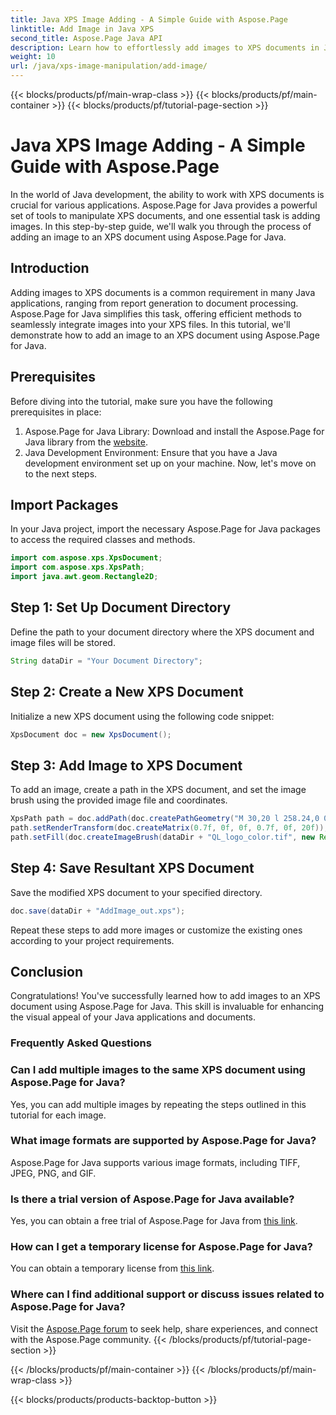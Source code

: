 ```yaml
---
title: Java XPS Image Adding - A Simple Guide with Aspose.Page
linktitle: Add Image in Java XPS
second_title: Aspose.Page Java API
description: Learn how to effortlessly add images to XPS documents in Java using Aspose.Page. Elevate your document processing with this step-by-step guide.
weight: 10
url: /java/xps-image-manipulation/add-image/
---
```


{{< blocks/products/pf/main-wrap-class >}}
{{< blocks/products/pf/main-container >}}
{{< blocks/products/pf/tutorial-page-section >}}

# Java XPS Image Adding - A Simple Guide with Aspose.Page

In the world of Java development, the ability to work with XPS documents is crucial for various applications. Aspose.Page for Java provides a powerful set of tools to manipulate XPS documents, and one essential task is adding images. In this step-by-step guide, we'll walk you through the process of adding an image to an XPS document using Aspose.Page for Java.
## Introduction
Adding images to XPS documents is a common requirement in many Java applications, ranging from report generation to document processing. Aspose.Page for Java simplifies this task, offering efficient methods to seamlessly integrate images into your XPS files. In this tutorial, we'll demonstrate how to add an image to an XPS document using Aspose.Page for Java.
## Prerequisites
Before diving into the tutorial, make sure you have the following prerequisites in place:
1. Aspose.Page for Java Library: Download and install the Aspose.Page for Java library from the [website](https://releases.aspose.com/page/java/).
2. Java Development Environment: Ensure that you have a Java development environment set up on your machine.
Now, let's move on to the next steps.
## Import Packages
In your Java project, import the necessary Aspose.Page for Java packages to access the required classes and methods.
```java
import com.aspose.xps.XpsDocument;
import com.aspose.xps.XpsPath;
import java.awt.geom.Rectangle2D;
```
## Step 1: Set Up Document Directory
Define the path to your document directory where the XPS document and image files will be stored.
```java
String dataDir = "Your Document Directory";
```
## Step 2: Create a New XPS Document
Initialize a new XPS document using the following code snippet:
```java
XpsDocument doc = new XpsDocument();
```
## Step 3: Add Image to XPS Document
To add an image, create a path in the XPS document, and set the image brush using the provided image file and coordinates.
```java
XpsPath path = doc.addPath(doc.createPathGeometry("M 30,20 l 258.24,0 0,56.64 -258.24,0 Z"));
path.setRenderTransform(doc.createMatrix(0.7f, 0f, 0f, 0.7f, 0f, 20f));
path.setFill(doc.createImageBrush(dataDir + "QL_logo_color.tif", new Rectangle2D.Double(0f, 0f, 258.24f, 56.64f), new Rectangle2D.Double(50f, 20f, 193.68f, 42.48f)));
```
## Step 4: Save Resultant XPS Document
Save the modified XPS document to your specified directory.
```java
doc.save(dataDir + "AddImage_out.xps");
```
Repeat these steps to add more images or customize the existing ones according to your project requirements.
## Conclusion
Congratulations! You've successfully learned how to add images to an XPS document using Aspose.Page for Java. This skill is invaluable for enhancing the visual appeal of your Java applications and documents.
### Frequently Asked Questions
### Can I add multiple images to the same XPS document using Aspose.Page for Java?
Yes, you can add multiple images by repeating the steps outlined in this tutorial for each image.
### What image formats are supported by Aspose.Page for Java?
Aspose.Page for Java supports various image formats, including TIFF, JPEG, PNG, and GIF.
### Is there a trial version of Aspose.Page for Java available?
Yes, you can obtain a free trial of Aspose.Page for Java from [this link](https://releases.aspose.com/).
### How can I get a temporary license for Aspose.Page for Java?
You can obtain a temporary license from [this link](https://purchase.aspose.com/temporary-license/).
### Where can I find additional support or discuss issues related to Aspose.Page for Java?
Visit the [Aspose.Page forum](https://forum.aspose.com/c/page/39) to seek help, share experiences, and connect with the Aspose.Page community.
{{< /blocks/products/pf/tutorial-page-section >}}

{{< /blocks/products/pf/main-container >}}
{{< /blocks/products/pf/main-wrap-class >}}

{{< blocks/products/products-backtop-button >}}
